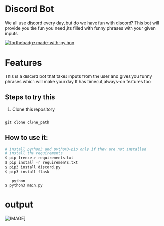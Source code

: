# Discord Bot
We all use discord every day, but do we have fun with discord?
This bot will provide you the fun you need ,its filled with funny phrases with your given inputs

[![forthebadge made-with-python](http://ForTheBadge.com/images/badges/made-with-python.svg)](https://www.python.org/)

# Features

This is a discord bot that takes inputs from the user and gives you funny phrases which will make your day
It has timeout,always-on features too

## Steps to try this

1. Clone this repository

```

git clone clone_path

```
## How to use it:

````python
# install python3 and python3-pip only if they are not installed
# install the requirements
$ pip freeze > requirements.txt
$ pip install -r requirements.txt 
$ pip3 install discord.py
$ pip3 install flask
````
````
   python
$ python3 main.py
````

# output

![IMAGE](https://imgur.com/JTI7BSc.png)]
